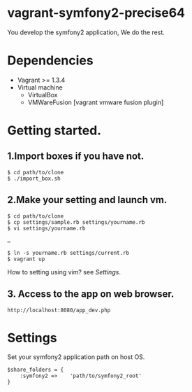 vagrant-symfony2-precise64
================

You develop the symfony2 application, We do the rest.

# Dependencies

- Vagrant >= 1.3.4
- Virtual machine
    - VirtualBox
    - VMWareFusion [vagrant vmware fusion plugin]


# Getting started.

## 1.Import boxes if you have not.

    $ cd path/to/clone
    $ ./import_box.sh

## 2.Make your setting and launch vm.

    $ cd path/to/clone
    $ cp settings/sample.rb settings/yourname.rb
    $ vi settings/yourname.rb 
    
    … 
    
    $ ln -s yourname.rb settings/current.rb
    $ vagrant up

How to setting using vim? see *Settings*.

## 3. Access to the app on web browser.

`http://localhost:8080/app_dev.php`


# Settings

Set your symfony2 application path on host OS.

    $share_folders = {
        :symfony2 =>	'path/to/symfony2_root'
    }
